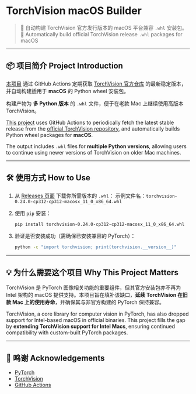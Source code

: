 # TorchVision macOS Builder

> 🔧 自动构建 TorchVision 官方发行版本的 macOS 平台兼容 `.whl` 安装包。
> 🔧 Automatically build official TorchVision release `.whl` packages for macOS

---

## 📦 项目简介 Project Introduction

[本项目](https://github.com/Morton-Li/TorchVision-MacOS-Builder) 通过 GitHub Actions 定期获取 [TorchVision 官方仓库](https://github.com/pytorch/vision) 的最新稳定版本，并自动构建适用于 **macOS** 的 Python wheel 安装包。

构建产物为 **多 Python 版本** 的 `.whl` 文件，便于在老款 Mac 上继续使用高版本 TorchVision。

[This project](https://github.com/Morton-Li/TorchVision-MacOS-Builder) uses GitHub Actions to periodically fetch the latest stable release from the [official TorchVision repository](https://github.com/pytorch/vision), and automatically builds Python wheel packages for **macOS**.

The output includes `.whl` files for **multiple Python versions**, allowing users to continue using newer versions of TorchVision on older Mac machines.

---

## 🛠 使用方式 How to Use

1. 从 [Releases 页面](../../releases) 下载你所需版本的 `.whl`：
   示例文件名：`torchvision-0.24.0-cp312-cp312-macosx_11_0_x86_64.whl`
2. 使用 `pip` 安装：

   ```bash
   pip install torchvision-0.24.0-cp312-cp312-macosx_11_0_x86_64.whl
   ```
3. 验证是否安装成功（需确保已安装兼容的 PyTorch）：

   ```bash
   python -c "import torchvision; print(torchvision.__version__)"
   ```

---

## 💡 为什么需要这个项目 Why This Project Matters

TorchVision 是 PyTorch 图像相关功能的重要组件，但其官方安装包亦不再为 Intel 架构的 macOS 提供支持。本项目旨在填补该缺口，**延续 TorchVision 在旧款 Mac 上的使用寿命**，并确保其与非官方构建的 PyTorch 保持兼容。

TorchVision, a core library for computer vision in PyTorch, has also dropped support for Intel-based macOS in official binaries. This project fills the gap by **extending TorchVision support for Intel Macs**, ensuring continued compatibility with custom-built PyTorch packages.

---

## 🤝 鸣谢 Acknowledgements

* [PyTorch](https://github.com/pytorch/pytorch)
* [TorchVision](https://github.com/pytorch/vision)
* [GitHub Actions](https://github.com/features/actions)
